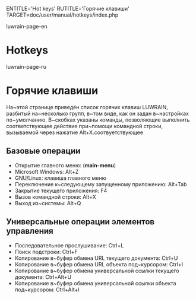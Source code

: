 
ENTITLE='Hot keys'
RUTITLE='Горячие клавиши'
TARGET=doc/user/manual/hotkeys/index.php

luwrain-page-en

# Hotkeys

luwrain-page-ru

# Горячие клавиши

На~этой странице приведён список горячих клавиш LUWRAIN,
разбитый на~несколько групп, в~том виде, как он задан в~настройках по~умолчанию.
В~скобках указаны команды, позволяющие  выполнить соответствующее действие
при~помощи командной строки, вызываемой через нажатие Alt+X.соотвуетствующее

## Базовые операции

* Открытие главного меню: (__main-menu__)
 * Microsoft Windows: Alt+Z
 * GNU/Linux: клавиша главного меню
* Переключение к~следующему запущенному приложению: Alt+Tab
* Закрытие текущего приложения: F4
* Вызов командной строки: Alt+X
 * Выход из~системы: Alt+Q

## Универсальные операции элементов управления

* Последовательное прослушивание: Ctrl+L
* Поиск подстроки: Ctrl+F
* Копирование в~буфер обмена URL текущего документа: Ctrl+U
* Копирование в~буфер обмена URL объекта под~курсором: Ctrl+I
* Копирование в~буфер обмена универсальной ссылки текущего документа: Ctrl+Alt+U
* Копирование в~буфер обмена универсальной ссылки объекта под~курсором: Ctrl+Alt+I




